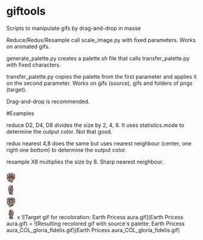 # giftools
Scripts to manipulate gifs by drag-and-drop in masse

Reduce/Redux/Resample call scale_image.py with fixed parameters. Works on animated gifs.

generate_palette.py creates a palette.sh file that calls transfer_palette.py with fixed characters. 

transfer_palette.py copies the palette from the first parameter and applies it on the second parameter. Works on gifs (source), gifs and folders of pngs (target).

Drag-and-drop is recommended.

#Examples

reduce D2, D4, D8 divides the size by 2, 4, 8. It uses statistics.mode to determine the output color. Not that good.

redux nearest 4,8 does the same but uses nearest neighbour (center, one right one bottom) to determine the output color.

resample X8 multiplies the size by 8. Sharp nearest neighbour.

![Palette color source: gloria_fidelis.gif](gloria_fidelis.gif) x ![Target gif for recoloration: Earth Pricess aura.gif](Earth Pricess aura.gif) = ![Resulting recolored gif with source's palette: Earth Pricess aura_COL_gloria_fidelis.gif](Earth Pricess aura_COL_gloria_fidelis.gif)
